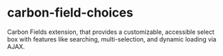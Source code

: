 # carbon-field-choices
Carbon Fields extension, that provides a customizable, accessible select box with features like searching, multi-selection, and dynamic loading via AJAX.
